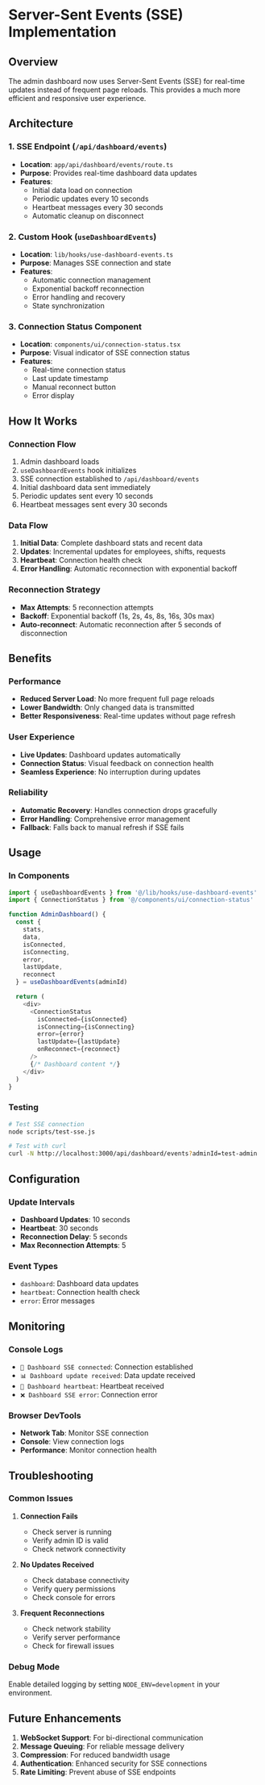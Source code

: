 # Server-Sent Events (SSE) Implementation

## Overview

The admin dashboard now uses Server-Sent Events (SSE) for real-time updates instead of frequent page reloads. This provides a much more efficient and responsive user experience.

## Architecture

### 1. SSE Endpoint (`/api/dashboard/events`)
- **Location**: `app/api/dashboard/events/route.ts`
- **Purpose**: Provides real-time dashboard data updates
- **Features**:
  - Initial data load on connection
  - Periodic updates every 10 seconds
  - Heartbeat messages every 30 seconds
  - Automatic cleanup on disconnect

### 2. Custom Hook (`useDashboardEvents`)
- **Location**: `lib/hooks/use-dashboard-events.ts`
- **Purpose**: Manages SSE connection and state
- **Features**:
  - Automatic connection management
  - Exponential backoff reconnection
  - Error handling and recovery
  - State synchronization

### 3. Connection Status Component
- **Location**: `components/ui/connection-status.tsx`
- **Purpose**: Visual indicator of SSE connection status
- **Features**:
  - Real-time connection status
  - Last update timestamp
  - Manual reconnect button
  - Error display

## How It Works

### Connection Flow
1. Admin dashboard loads
2. `useDashboardEvents` hook initializes
3. SSE connection established to `/api/dashboard/events`
4. Initial dashboard data sent immediately
5. Periodic updates sent every 10 seconds
6. Heartbeat messages sent every 30 seconds

### Data Flow
1. **Initial Data**: Complete dashboard stats and recent data
2. **Updates**: Incremental updates for employees, shifts, requests
3. **Heartbeat**: Connection health check
4. **Error Handling**: Automatic reconnection with exponential backoff

### Reconnection Strategy
- **Max Attempts**: 5 reconnection attempts
- **Backoff**: Exponential backoff (1s, 2s, 4s, 8s, 16s, 30s max)
- **Auto-reconnect**: Automatic reconnection after 5 seconds of disconnection

## Benefits

### Performance
- **Reduced Server Load**: No more frequent full page reloads
- **Lower Bandwidth**: Only changed data is transmitted
- **Better Responsiveness**: Real-time updates without page refresh

### User Experience
- **Live Updates**: Dashboard updates automatically
- **Connection Status**: Visual feedback on connection health
- **Seamless Experience**: No interruption during updates

### Reliability
- **Automatic Recovery**: Handles connection drops gracefully
- **Error Handling**: Comprehensive error management
- **Fallback**: Falls back to manual refresh if SSE fails

## Usage

### In Components
```typescript
import { useDashboardEvents } from '@/lib/hooks/use-dashboard-events'
import { ConnectionStatus } from '@/components/ui/connection-status'

function AdminDashboard() {
  const {
    stats,
    data,
    isConnected,
    isConnecting,
    error,
    lastUpdate,
    reconnect
  } = useDashboardEvents(adminId)

  return (
    <div>
      <ConnectionStatus
        isConnected={isConnected}
        isConnecting={isConnecting}
        error={error}
        lastUpdate={lastUpdate}
        onReconnect={reconnect}
      />
      {/* Dashboard content */}
    </div>
  )
}
```

### Testing
```bash
# Test SSE connection
node scripts/test-sse.js

# Test with curl
curl -N http://localhost:3000/api/dashboard/events?adminId=test-admin
```

## Configuration

### Update Intervals
- **Dashboard Updates**: 10 seconds
- **Heartbeat**: 30 seconds
- **Reconnection Delay**: 5 seconds
- **Max Reconnection Attempts**: 5

### Event Types
- `dashboard`: Dashboard data updates
- `heartbeat`: Connection health check
- `error`: Error messages

## Monitoring

### Console Logs
- `🔄 Dashboard SSE connected`: Connection established
- `📊 Dashboard update received`: Data update received
- `💓 Dashboard heartbeat`: Heartbeat received
- `❌ Dashboard SSE error`: Connection error

### Browser DevTools
- **Network Tab**: Monitor SSE connection
- **Console**: View connection logs
- **Performance**: Monitor connection health

## Troubleshooting

### Common Issues

1. **Connection Fails**
   - Check server is running
   - Verify admin ID is valid
   - Check network connectivity

2. **No Updates Received**
   - Check database connectivity
   - Verify query permissions
   - Check console for errors

3. **Frequent Reconnections**
   - Check network stability
   - Verify server performance
   - Check for firewall issues

### Debug Mode
Enable detailed logging by setting `NODE_ENV=development` in your environment.

## Future Enhancements

1. **WebSocket Support**: For bi-directional communication
2. **Message Queuing**: For reliable message delivery
3. **Compression**: For reduced bandwidth usage
4. **Authentication**: Enhanced security for SSE connections
5. **Rate Limiting**: Prevent abuse of SSE endpoints
